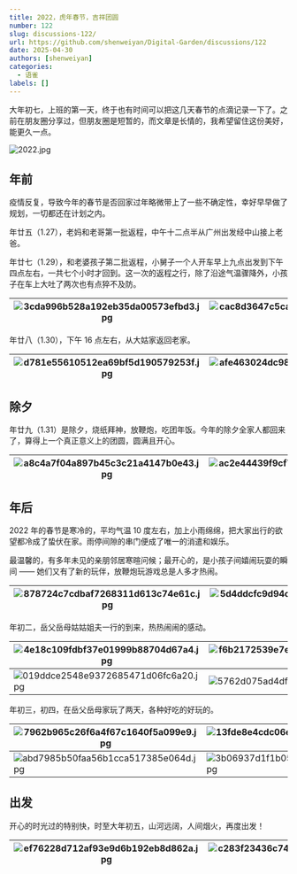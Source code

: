 ```yaml
---
title: 2022，虎年春节，吉祥团圆
number: 122
slug: discussions-122/
url: https://github.com/shenweiyan/Digital-Garden/discussions/122
date: 2025-04-30
authors: [shenweiyan]
categories: 
  - 语雀
labels: []
---
```


大年初七，上班的第一天，终于也有时间可以把这几天春节的点滴记录一下了。之前在朋友圈分享过，但朋友圈是短暂的，而文章是长情的，我希望留住这份美好，能更久一点。    

<!-- more -->

![2022.jpg](https://shub.weiyan.tech/yuque/elog-notebook-img/FpT1WdOuU76X6OfNoaJQe5FQt_xP.jpeg)

## 年前

疫情反复，导致今年的春节是否回家过年略微带上了一些不确定性，幸好早早做了规划，一切都还在计划之内。

年廿五（1.27），老妈和老哥第一批返程，中午十二点半从广州出发经中山接上老爸。

年廿七（1.29），和老婆孩子第二批返程，小舅子一个人开车早上九点出发到下午四点左右，一共七个小时才回到。这一次的返程之行，除了沿途气温骤降外，小孩子在车上大吐了两次也有点猝不及防。

| ![3cda996b528a192eb35da00573efbd3.jpg](https://shub.weiyan.tech/yuque/elog-notebook-img/FubxsMD4nvAwnh9BMgdT3UA5QWa5.jpeg) | ![cac8d3647c5cabd6ce80068313e8ed4.jpg](https://shub.weiyan.tech/yuque/elog-notebook-img/Ft62v-Fn4W5TpWQgdBYKQkOA2wqu.jpeg) | ![4223f03689f5c2ee6f45b91a2b80cc4.jpg](https://shub.weiyan.tech/yuque/elog-notebook-img/Fviz5IDI7ADFtjyPCIUO0zG6o8wv.jpeg) |
| ------------------------------------------------------------------------------------------------------------------------------------------------- | ------------------------------------------------------------------------------------------------------------------------------------------------- | ------------------------------------------------------------------------------------------------------------------------------------------------- |

年廿八（1.30），下午 16 点左右，从大姑家返回老家。

| ![d781e55610512ea69bf5d190579253f.jpg](https://shub.weiyan.tech/yuque/elog-notebook-img/FpBpM_0MuUv95PsOAHkC06PBQD7Y.jpeg) | ![afe463024dc9884e7eb3fa353bfcbee.jpg](https://shub.weiyan.tech/yuque/elog-notebook-img/lgNaWpARjl2EGtO17vo0aqB6DoFR.jpeg) | ![fac410fa5487fd8b30d47191288ba38.jpg](https://shub.weiyan.tech/yuque/elog-notebook-img/Fn1D93EZfJqfNeAwBI4_lfZTPXzx.jpeg) |
| ------------------------------------------------------------------------------------------------------------------------------------------------- | ------------------------------------------------------------------------------------------------------------------------------------------------- | ------------------------------------------------------------------------------------------------------------------------------------------------- |

## 除夕

年廿九（1.31）是除夕，烧纸拜神，放鞭炮，吃团年饭。今年的除夕全家人都回来了，算得上一个真正意义上的团圆，圆满且开心。

| ![a8c4a7f04a897b45c3c21a4147b0e43.jpg](https://shub.weiyan.tech/yuque/elog-notebook-img/FqeC-3Iy2WyWR4fC0q-Sx6QhCZjR.jpeg) | ![ac2e44439f9cf735c9823ad61c6da3b.jpg](https://shub.weiyan.tech/yuque/elog-notebook-img/Fg1Qu7PTOk9bTKIX39gVJMBY58Au.jpeg) | ![a52931041cf28da99d041b78c0268bf.jpg](https://shub.weiyan.tech/yuque/elog-notebook-img/lu9_cZtq9x54hJABuEAMm55U74Xp.jpeg) |
| ------------------------------------------------------------------------------------------------------------------------------------------------- | ------------------------------------------------------------------------------------------------------------------------------------------------- | ------------------------------------------------------------------------------------------------------------------------------------------------- |

## 年后

2022 年的春节是寒冷的，平均气温 10 度左右，加上小雨绵绵，把大家出行的欲望都冷成了蛰伏在家。雨停间隙的串门便成了唯一的消遣和娱乐。

最温馨的，有多年未见的亲朋邻居寒暄问候；最开心的，是小孩子间嬉闹玩耍的瞬间 —— 她们又有了新的玩伴，放鞭炮玩游戏总是人多才热闹。

| ![878724c7cdbaf7268311d613c74e61c.jpg](https://shub.weiyan.tech/yuque/elog-notebook-img/FhLrSner9xGTraNgyyXHrIfdOe1P.jpeg) | ![5d4ddcfc9d94ce57bef737d8818574b.jpg](https://shub.weiyan.tech/yuque/elog-notebook-img/FgtSdmTyg4Amf8jBPsUAUcjk-atG.jpeg) | ![9ce797ee68f381b8d936581bf0bbd80.jpg](https://shub.weiyan.tech/yuque/elog-notebook-img/Fmws5LYxFo0nS88gWL7wXRIH0reo.jpeg) |
| ------------------------------------------------------------------------------------------------------------------------------------------------- | ------------------------------------------------------------------------------------------------------------------------------------------------- | ------------------------------------------------------------------------------------------------------------------------------------------------- |

年初二，岳父岳母姑姑姐夫一行的到来，热热闹闹的感动。

| ![4e18c109fdbf37e01999b88704d67a4.jpg](https://shub.weiyan.tech/yuque/elog-notebook-img/FtfpMqLIk_Sf0Uw-oiU_cIcwXBX2.jpeg) | ![f6b2172539e7ee77f8b113609837527.jpg](https://shub.weiyan.tech/yuque/elog-notebook-img/FmFNc_DwOcfDAQDSK2wGSWGv_vqc.jpeg) | ![c1f1d083c40849ead4343da23ea4088.jpg](https://shub.weiyan.tech/yuque/elog-notebook-img/FmjL-QRN-ANxLAnZ5DRaHXNJH2_R.jpeg) |
| ------------------------------------------------------------------------------------------------------------------------------------------------- | ------------------------------------------------------------------------------------------------------------------------------------------------- | ------------------------------------------------------------------------------------------------------------------------------------------------- |
| ![019ddce2548e9372685471d06fc6a20.jpg](https://shub.weiyan.tech/yuque/elog-notebook-img/FmM1ZnBXOYGACGeqw-bPLzn8rf44.jpeg) | ![5762d075ad4df3fb9ff82feae28818f.jpg](https://shub.weiyan.tech/yuque/elog-notebook-img/lvHakUToRbtZIhp9H5Ol-vFb1rxu.jpeg) | ![ea01365a5d3d6f7dbb5ceeafd0f954e.jpg](https://shub.weiyan.tech/yuque/elog-notebook-img/FtOZUYjOyia0aTsSEmqDH6-X2mr9.jpeg) |

年初三，初四，在岳父岳母家玩了两天，各种好吃的好玩的。

| ![7962b965c26f6a4f67c1640f5a099e9.jpg](https://shub.weiyan.tech/yuque/elog-notebook-img/ltW-Sx7oq4HP1fVDdxNJvcDXVlRG.jpeg) | ![13fde8e4cdc06e906bc999f12bb1f1c.jpg](https://shub.weiyan.tech/yuque/elog-notebook-img/lv5z2LcR4cOTdUwB016QKtVFEoJo.jpeg) | ![d77af5ceae2d0ea650585e33f518ef3.jpg](https://shub.weiyan.tech/yuque/elog-notebook-img/lmzgVgPXt_iYveM2K3Bsjlex7O9d.jpeg) |
| ------------------------------------------------------------------------------------------------------------------------------------------------- | ------------------------------------------------------------------------------------------------------------------------------------------------- | ------------------------------------------------------------------------------------------------------------------------------------------------- |
| ![abd7985b50faa56b1cca517385e064d.jpg](https://shub.weiyan.tech/yuque/elog-notebook-img/lqtql02J8TXr-a4XcHZesb2tLkML.jpeg) | ![3b06937d1f1b05bdb6ecdd614176191.jpg](https://shub.weiyan.tech/yuque/elog-notebook-img/lvYgOFy-Vcg7NfPqbLuoWV9Or2ft.jpeg) | ![91ed3c752568096ada59dd05512cf88.jpg](https://shub.weiyan.tech/yuque/elog-notebook-img/lsJyvUtnBNznj7e0SGm2MB40Hj95.jpeg) |

## 出发

开心的时光过的特别快，时至大年初五，山河远阔，人间烟火，再度出发！

| ![ef76228d712af93e9d6b192eb8d862a.jpg](https://shub.weiyan.tech/yuque/elog-notebook-img/FighFS8kRz_bqtka-_P77aTEe3ps.jpeg) | ![c283f23436c74ab0e9efb0cbdd4071d.jpg](https://shub.weiyan.tech/yuque/elog-notebook-img/luCg7taqpN6OGYWCG9G9W3mpq0lC.jpeg) | ![0f3bd35fb87df860774453b95e4da62.jpg](https://shub.weiyan.tech/yuque/elog-notebook-img/lkyBcDbPMzsGmP4rnDFNA-a2QBik.jpeg) |
| ------------------------------------------------------------------------------------------------------------------------------------------------- | ------------------------------------------------------------------------------------------------------------------------------------------------- | ------------------------------------------------------------------------------------------------------------------------------------------------- |

<script src="https://giscus.app/client.js"
	data-repo="shenweiyan/Digital-Garden"
	data-repo-id="R_kgDOKgxWlg"
	data-mapping="number"
	data-term="122"
	data-reactions-enabled="1"
	data-emit-metadata="0"
	data-input-position="bottom"
	data-theme="light"
	data-lang="zh-CN"
	crossorigin="anonymous"
	async>
</script>
